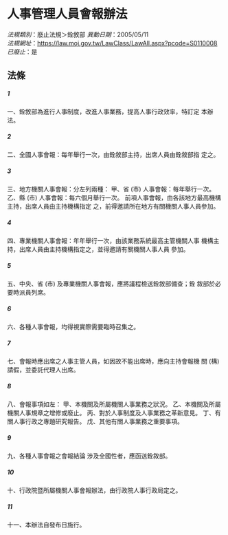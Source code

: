 # 人事管理人員會報辦法

*法規類別*：廢止法規＞銓敘部
*異動日期*：2005/05/11  
*法規網址*：https://law.moj.gov.tw/LawClass/LawAll.aspx?pcode=S0110008
*已廢止*：是


## 法條
##### 1
一、銓敘部為進行人事制度，改進人事業務，提高人事行政效率，特訂定
    本辦法。


##### 2
二、全國人事會報：每年舉行一次，由銓敘部主持，出席人員由銓敘部指
    定之。


##### 3
三、地方機關人事會報：分左列兩種：
    甲、省 (市) 人事會報：每年舉行一次。
    乙、縣 (市) 人事會報：每六個月舉行一次。
    前項人事會報，由各該地方最高機構主持，出席人員由主持機構指定
    之，前得邀請所在地方有關機關人事人員參加。


##### 4
四、專業機關人事會報：年年舉行一次，由該業務系統最高主管機關人事
    機構主持，出席人員由主持機構指定之，並得邀請有關機關人事人員
    參加。


##### 5
五、中央、省 (市) 及專業機關人事會報，應將議程檢送銓敘部備查；銓
    敘部於必要時派員列席。


##### 6
六、各種人事會報，均得視實際需要臨時召集之。


##### 7
七、會報時應出席之人事主管人員，如因故不能出席時，應向主持會報機
    關 (構) 請假，並委託代理人出席。


##### 8
八、會報事項如左：
    甲、本機關及所屬機關人事業務之狀況。
    乙、本機關及所屬機關人事規章之增修或廢止。
    丙、對於人事制度及人事業務之革新意見。
    丁、有關人事行政之專題研究報告。
    戊、其他有關人事業務之重要事項。


##### 9
九、各種人事會報之會報結論 涉及全國性者，應函送銓敘部。


##### 10
十、行政院暨所屬機關人事會報辦法，由行政院人事行政局定之。

##### 11
十一、本辦法自發布日施行。


